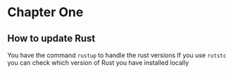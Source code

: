 # Chapter One

## How to update Rust

You have the command `rustup` to handle the rust versions
If you use `rutstc` you can check which version of Rust you have installed locally
